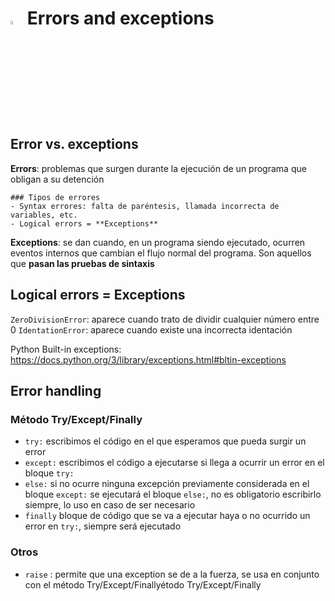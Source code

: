 # <a  href="https://www.python.org/"> <img src="https://upload.wikimedia.org/wikipedia/commons/thumb/1/1f/Python_logo_01.svg/800px-Python_logo_01.svg.png" alt="Python Language" width=4% heigth=4% ></img></a> Errors and exceptions

## Error vs. exceptions
**Errors**: problemas que surgen durante la ejecución de un programa que obligan a su detención

	### Tipos de errores
	- Syntax errores: falta de paréntesis, llamada incorrecta de variables, etc.
	- Logical errors = **Exceptions**

**Exceptions**: se dan cuando, en un programa siendo ejecutado, ocurren eventos internos que cambian el flujo     normal del programa. Son aquellos que **pasan las pruebas de sintaxis**

## Logical errors = Exceptions
`ZeroDivisionError`: aparece cuando trato de dividir cualquier número entre 0
`IdentationError`: aparece cuando existe una incorrecta identación


Python Built-in exceptions: https://docs.python.org/3/library/exceptions.html#bltin-exceptions

## Error handling
### Método Try/Except/Finally
- `try:` escribimos el código en el que esperamos que pueda surgir un error
- `except:` escribimos el código a ejecutarse si llega a ocurrir un error en el bloque `try:`
- `else:` si no ocurre ninguna excepción previamente considerada en el bloque `except:` se ejecutará el bloque `else:`, no es obligatorio escribirlo siempre, lo uso en caso de ser necesario
- `finally` bloque de código que se va a ejecutar haya o no ocurrido un error en `try:`, siempre será ejecutado

### Otros
- `raise` : permite que una exception se de a la fuerza, se usa en conjunto con el método Try/Except/Finallyétodo Try/Except/Finally

<!--- **bold // *italic // ``simil-code -->
